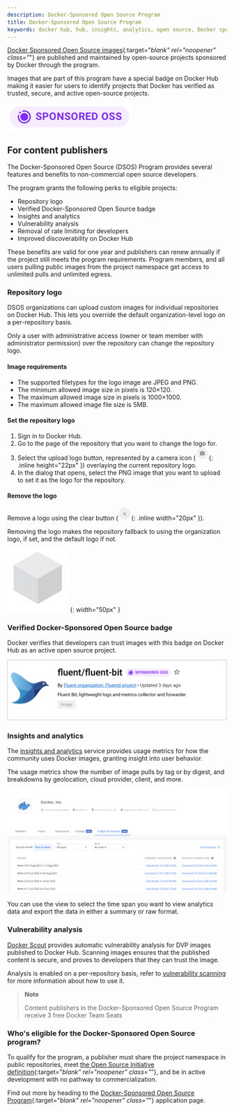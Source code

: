 ```yaml
---
description: Docker-Sponsored Open Source Program
title: Docker-Sponsored Open Source Program
keywords: docker hub, hub, insights, analytics, open source, Docker sponsored, program
---
```


[Docker Sponsored Open Source images](https://hub.docker.com/search?q=&image_filter=open_source){:target="_blank" rel="noopener" class="_"} are published and maintained by open-source projects sponsored by Docker through the program.

Images that are part of this program have a special badge on Docker Hub making it easier for users to identify projects that Docker has verified as trusted, secure, and active open-source projects.

![Docker-Sponsored Open Source badge](images/sponsored-badge-iso.png)

## For content publishers

The Docker-Sponsored Open Source (DSOS) Program provides several features and benefits to non-commercial open source developers.

The program grants the following perks to eligible projects:

- Repository logo
- Verified Docker-Sponsored Open Source badge
- Insights and analytics
- Vulnerability analysis
- Removal of rate limiting for developers
- Improved discoverability on Docker Hub

These benefits are valid for one year and publishers can renew annually if the project still meets the program requirements. Program members, and all users pulling public images from the project namespace get access to unlimited pulls and unlimited egress.

### Repository logo

DSOS organizations can upload custom images for individual repositories on Docker Hub.
This lets you override the default organization-level logo on a per-repository basis.

Only a user with administrative access (owner or team member with administrator permission)
over the repository can change the repository logo.

#### Image requirements

- The supported filetypes for the logo image are JPEG and PNG.
- The minimum allowed image size in pixels is 120×120.
- The maximum allowed image size in pixels is 1000×1000.
- The maximum allowed image file size is 5MB.

#### Set the repository logo

1. Sign in to Docker Hub.
2. Go to the page of the repository that you want to change the logo for.
3. Select the upload logo button, represented by a camera icon
   (![Camera icon](images/upload_logo_sm.png){: .inline height="22px" })
   overlaying the current repository logo.
4. In the dialog that opens, select the PNG image that you want to upload to
   set it as the logo for the repository.

#### Remove the logo

Remove a logo using the clear button (![Clear button](images/clear_logo_sm.png){: .inline width="20px" }).

Removing the logo makes the repository fallback to using the organization logo, if set, and the default logo if not.

![Default logo which is a 3D grey cube](images/default_logo_sm.png){: width="50px" }

### Verified Docker-Sponsored Open Source badge

Docker verifies that developers can trust images with this badge on Docker Hub as an active open source project.

![Fluent org with a Docker-Sponsored Open Source badge](images/sponsored-badge.png)

### Insights and analytics

The [insights and analytics](/docker-hub/publish/insights-analytics) service provides usage metrics for how
the community uses Docker images, granting insight into user behavior.

The usage metrics show the number of image pulls by tag or by digest, and breakdowns by
geolocation, cloud provider, client, and more.

![The insights and analytics tab on the Docker Hub website](images/insights-and-analytics-tab.png)

You can use the view to select the time span you want to view analytics data and export the data in
either a summary or raw format.

### Vulnerability analysis

[Docker Scout](/scout/) provides automatic vulnerability analysis
for DVP images published to Docker Hub.
Scanning images ensures that the published content is secure, and proves to
developers that they can trust the image.

Analysis is enabled on a per-repository
basis, refer to [vulnerability scanning](/docker-hub/vulnerability-scanning/) for more information about how to use
it.

> **Note**
>
> Content publishers in the Docker-Sponsored Open Source Program receive 3 free
> Docker Team Seats

### Who's eligible for the Docker-Sponsored Open Source program?

To qualify for the program, a publisher must share the project namespace in public repositories, meet [the Open Source Initiative definition](https://opensource.org/docs/osd){:target="_blank" rel="noopener" class="_"}, and be in active development with no pathway to commercialization.

Find out more by heading to the
[Docker-Sponsored Open Source Program](https://www.docker.com/community/open-source/application/){:target="_blank" rel="noopener" class="_"} application page.
